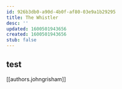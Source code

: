 ```yaml
---
id: 926b3db0-a90d-4b0f-af80-03e9a1b29295
title: The Whistler
desc: ''
updated: 1600501943656
created: 1600501943656
stub: false
---
```


## test
[[authors.johngrisham]]
